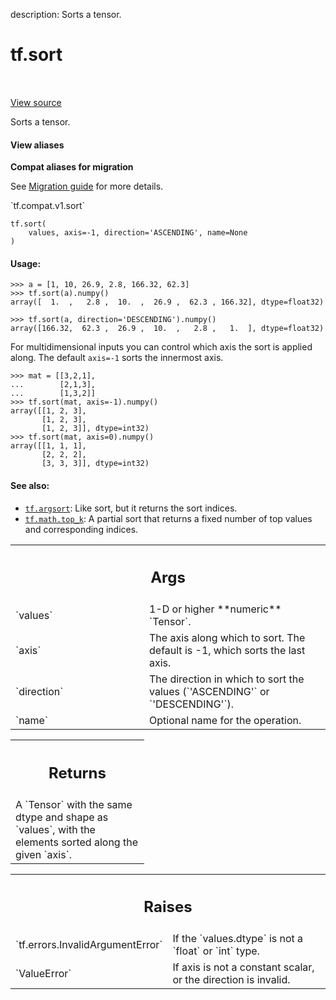 description: Sorts a tensor.

<div itemscope itemtype="http://developers.google.com/ReferenceObject">
<meta itemprop="name" content="tf.sort" />
<meta itemprop="path" content="Stable" />
</div>

# tf.sort

<!-- Insert buttons and diff -->

<table class="tfo-notebook-buttons tfo-api nocontent" align="left">

</table>

<a target="_blank" class="external" href="/code/stable/tensorflow/python/ops/sort_ops.py">View source</a>



Sorts a tensor.

<section class="expandable">
  <h4 class="showalways">View aliases</h4>
  <p>
<b>Compat aliases for migration</b>
<p>See
<a href="https://www.tensorflow.org/guide/migrate">Migration guide</a> for
more details.</p>
<p>`tf.compat.v1.sort`</p>
</p>
</section>

<pre class="devsite-click-to-copy prettyprint lang-py tfo-signature-link">
<code>tf.sort(
    values, axis=-1, direction=&#x27;ASCENDING&#x27;, name=None
)
</code></pre>



<!-- Placeholder for "Used in" -->


#### Usage:



```
>>> a = [1, 10, 26.9, 2.8, 166.32, 62.3]
>>> tf.sort(a).numpy()
array([  1.  ,   2.8 ,  10.  ,  26.9 ,  62.3 , 166.32], dtype=float32)
```

```
>>> tf.sort(a, direction='DESCENDING').numpy()
array([166.32,  62.3 ,  26.9 ,  10.  ,   2.8 ,   1.  ], dtype=float32)
```

For multidimensional inputs you can control which axis the sort is applied
along. The default `axis=-1` sorts the innermost axis.

```
>>> mat = [[3,2,1],
...        [2,1,3],
...        [1,3,2]]
>>> tf.sort(mat, axis=-1).numpy()
array([[1, 2, 3],
       [1, 2, 3],
       [1, 2, 3]], dtype=int32)
>>> tf.sort(mat, axis=0).numpy()
array([[1, 1, 1],
       [2, 2, 2],
       [3, 3, 3]], dtype=int32)
```

#### See also:


* <a href="../tf/argsort.md"><code>tf.argsort</code></a>: Like sort, but it returns the sort indices.
* <a href="../tf/math/top_k.md"><code>tf.math.top_k</code></a>: A partial sort that returns a fixed number of top values
  and corresponding indices.




<!-- Tabular view -->
 <table class="responsive fixed orange">
<colgroup><col width="214px"><col></colgroup>
<tr><th colspan="2"><h2 class="add-link">Args</h2></th></tr>

<tr>
<td>
`values`
</td>
<td>
1-D or higher **numeric** `Tensor`.
</td>
</tr><tr>
<td>
`axis`
</td>
<td>
The axis along which to sort. The default is -1, which sorts the last
axis.
</td>
</tr><tr>
<td>
`direction`
</td>
<td>
The direction in which to sort the values (`'ASCENDING'` or
`'DESCENDING'`).
</td>
</tr><tr>
<td>
`name`
</td>
<td>
Optional name for the operation.
</td>
</tr>
</table>



<!-- Tabular view -->
 <table class="responsive fixed orange">
<colgroup><col width="214px"><col></colgroup>
<tr><th colspan="2"><h2 class="add-link">Returns</h2></th></tr>
<tr class="alt">
<td colspan="2">
A `Tensor` with the same dtype and shape as `values`, with the elements
sorted along the given `axis`.
</td>
</tr>

</table>



<!-- Tabular view -->
 <table class="responsive fixed orange">
<colgroup><col width="214px"><col></colgroup>
<tr><th colspan="2"><h2 class="add-link">Raises</h2></th></tr>

<tr>
<td>
`tf.errors.InvalidArgumentError`
</td>
<td>
If the `values.dtype` is not a `float` or
`int` type.
</td>
</tr><tr>
<td>
`ValueError`
</td>
<td>
If axis is not a constant scalar, or the direction is invalid.
</td>
</tr>
</table>

